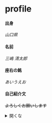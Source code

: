# profile
#### 出身
*山口県*
<br>
#### 名前
*三嶋 清太郎*
<br>
#### 座右の銘
*あいうえお*
<br>
#### 自己紹介文
~~よろしくお願いします~~
<br>
<details>
  <summary>開くな</summary>
  1. あなたは開いた<br>
  2. こんにちは
  </details>
